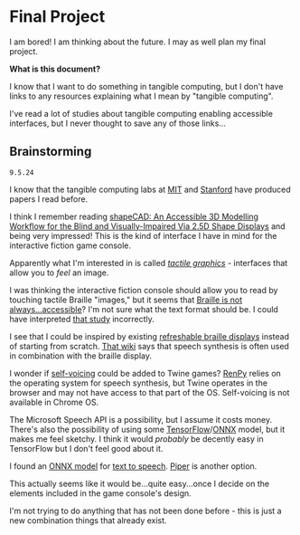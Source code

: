 # Final Project 


I am bored! I am thinking about the future. I may as well plan my final project.

**What is this document?**

I know that I want to do something in tangible computing, but I don't have links to any resources explaining what I mean by "tangible computing".

I've read a lot of studies about tangible computing enabling accessible interfaces, but I never thought to save any of those links...

## Brainstorming

`9.5.24`

I know that the tangible computing labs at [MIT](https://tangible.media.mit.edu) and [Stanford](https://shape.stanford.edu/) have produced papers I read before.


I think I remember reading [shapeCAD: An Accessible 3D Modelling Workflow for the
Blind and Visually-Impaired Via 2.5D Shape Displays](https://shape.stanford.edu/research/shapeCAD/shapeCAD-Paper_ASSETS19.pdf) and being very impressed! This is the kind of interface I have in mind for the interactive fiction game console.

Apparently what I'm interested in is called [*tactile graphics*](https://ieeexplore.ieee.org/abstract/document/5227855) - interfaces that allow you to *feel* an image.

I was thinking the interactive fiction console should allow you to read by touching tactile Braille "images," but it seems that [Braille is not always...accessible](https://dl.acm.org/doi/fullHtml/10.1145/3544548.3580844)? I'm not sure what the text format should be. I could have interpreted [that study](https://dl.acm.org/doi/fullHtml/10.1145/3544548.3580844) incorrectly.

I see that I could be inspired by existing [refreshable braille displays](https://en.wikipedia.org/wiki/Refreshable_braille_display) instead of starting from scratch. [That wiki](https://en.wikipedia.org/wiki/Refreshable_braille_display) says that speech synthesis is often used in combination with the braille display. 

I wonder if [self-voicing](https://www.renpy.org/doc/html/self_voicing.html) could be added to Twine games? [RenPy](https://www.renpy.org) relies on the operating system for speech synthesis, but Twine operates in the browser and may not have access to that part of the OS. Self-voicing is not available in Chrome OS.

The Microsoft Speech API is a possibility, but I assume it costs money. There's also the possibility of using some [TensorFlow](https://js.tensorflow.org/index.html)/[ONNX](https://github.com/microsoft/onnxruntime) model, but it makes me feel sketchy. I think it would *probably* be decently easy in TensorFlow but I don't feel good about it.

I found an [ONNX model](https://k2-fsa.github.io/sherpa/onnx/tts/wasm/index.html) for [text to speech](https://en.wikipedia.org/wiki/Speech_synthesis). [Piper](https://github.com/wide-video/piper-wasm) is another option. 

This actually seems like it would be...quite easy...once I decide on the elements included in the game console's design.

I'm not trying to do anything that has not been done before - this is just a new combination things that already exist.


